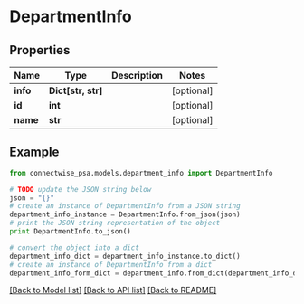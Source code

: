 # DepartmentInfo


## Properties
Name | Type | Description | Notes
------------ | ------------- | ------------- | -------------
**info** | **Dict[str, str]** |  | [optional] 
**id** | **int** |  | [optional] 
**name** | **str** |  | [optional] 

## Example

```python
from connectwise_psa.models.department_info import DepartmentInfo

# TODO update the JSON string below
json = "{}"
# create an instance of DepartmentInfo from a JSON string
department_info_instance = DepartmentInfo.from_json(json)
# print the JSON string representation of the object
print DepartmentInfo.to_json()

# convert the object into a dict
department_info_dict = department_info_instance.to_dict()
# create an instance of DepartmentInfo from a dict
department_info_form_dict = department_info.from_dict(department_info_dict)
```
[[Back to Model list]](../README.md#documentation-for-models) [[Back to API list]](../README.md#documentation-for-api-endpoints) [[Back to README]](../README.md)


